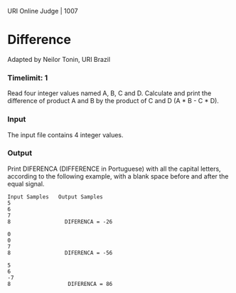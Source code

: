 URI Online Judge | 1007
# Difference
Adapted by Neilor Tonin, URI  Brazil
### Timelimit: 1
Read four integer values named A, B, C and D. Calculate and print the difference of product A and B by the product of C and D (A * B - C * D).

### Input
The input file contains 4 integer values.

### Output
Print DIFERENCA (DIFFERENCE in Portuguese) with all the capital letters, according to the following example, with a blank space before and after the equal signal.
```
Input Samples	Output Samples
5
6
7
8                 DIFERENCA = -26

0
0
7
8                 DIFERENCA = -56

5
6
-7
8                  DIFERENCA = 86
```